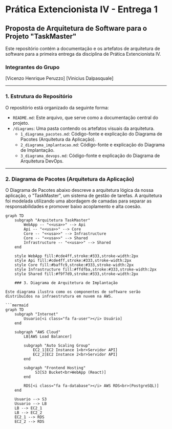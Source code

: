 # Prática Extencionista IV - Entrega 1
## Proposta de Arquitetura de Software para o Projeto "TaskMaster"

Este repositório contém a documentação e os artefatos de arquitetura de software para a primeira entrega da disciplina de Prática Extencionista IV.

### Integrantes do Grupo

[Vicenzo Henrique Peruzzo]
[Vinicius Dalpasquale] 

---

### 1. Estrutura do Repositório

O repositório está organizado da seguinte forma:

-   `README.md`: Este arquivo, que serve como a documentação central do projeto.
-   `/diagrams`: Uma pasta contendo os artefatos visuais da arquitetura.
    -   `1_diagrama_pacotes.md`: Código-fonte e explicação do Diagrama de Pacotes (Arquitetura da Aplicação).
    -   `2_diagrama_implantacao.md`: Código-fonte e explicação do Diagrama de Implantação.
    -   `3_diagrama_devops.md`: Código-fonte e explicação do Diagrama de Arquitetura DevOps.

---

### 2. Diagrama de Pacotes (Arquitetura da Aplicação)

O Diagrama de Pacotes abaixo descreve a arquitetura lógica da nossa aplicação, o "TaskMaster", um sistema de gestão de tarefas. A arquitetura foi modelada utilizando uma abordagem de camadas para separar as responsabilidades e promover baixo acoplamento e alta coesão.

```mermaid
graph TD
    subgraph "Arquitetura TaskMaster"
        WebApp -- "<<usa>>" --> Api
        Api -- "<<usa>>" --> Core
        Core -- "<<usa>>" --> Infrastructure
        Core -- "<<usa>>" --> Shared
        Infrastructure -- "<<usa>>" --> Shared
    end

    style WebApp fill:#cde4ff,stroke:#333,stroke-width:2px
    style Api fill:#cde4ff,stroke:#333,stroke-width:2px
    style Core fill:#baffc9,stroke:#333,stroke-width:2px
    style Infrastructure fill:#ffdfba,stroke:#333,stroke-width:2px
    style Shared fill:#f9f7d9,stroke:#333,stroke-width:2px

    ### 3. Diagrama de Arquitetura de Implantação

Este diagrama ilustra como os componentes de software serão distribuídos na infraestrutura em nuvem na AWS.

```mermaid
graph TD
    subgraph "Internet"
        Usuario[<i class="fa fa-user"></i> Usuário]
    end

    subgraph "AWS Cloud"
        LB[AWS Load Balancer]

        subgraph "Auto Scaling Group"
            EC2_1[EC2 Instance 1<br>Servidor API]
            EC2_2[EC2 Instance 2<br>Servidor API]
        end

        subgraph "Frontend Hosting"
             S3[S3 Bucket<br>WebApp (React)]
        end

        RDS[<i class="fa fa-database"></i> AWS RDS<br>(PostgreSQL)]
    end

    Usuario --> S3
    Usuario --> LB
    LB --> EC2_1
    LB --> EC2_2
    EC2_1 --> RDS
    EC2_2 --> RDS
